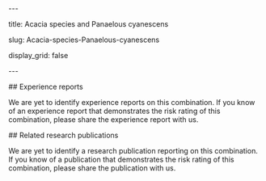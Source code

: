 ﻿\---

title: Acacia species and Panaelous cyanescens

slug: Acacia-species-Panaelous-cyanescens

display\_grid: false

\---

\## Experience reports

We are yet to identify experience reports on this combination. If you know of an experience report that demonstrates the risk rating of this combination, please share the experience report with us.

\## Related research publications

We are yet to identify a research publication reporting on this combination. If you know of a publication that demonstrates the risk rating of this combination, please share the publication with us.



